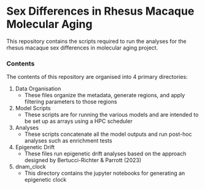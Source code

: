 # Sex Differences in Rhesus Macaque Molecular Aging

This repository contains the scripts required to run the analyses for the rhesus macaque sex differences in molecular aging project.

### Contents
The contents of this repository are organised into 4 primary directories:
 1. Data Organisation
    + These files organize the metadata, generate regions, and apply filtering parameters to those regions
 2. Model Scripts
    + These scripts are for running the various models and are intended to be set up as arrays using a HPC scheduler
 3. Analyses
    + These scripts concatenate all the model outputs and run post-hoc analyses such as enrichment tests
 4. Epigenetic Drift
    + These files run epigenetic drift analyses based on the approach designed by Bertucci-Richter & Parrott (2023)
 5. dnam_clock
    + This directory contains the jupyter notebooks for generating an epigenetic clock
    
 

